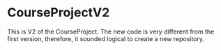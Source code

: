# CourseProjectV2
This is V2 of the CourseProject. The new code is very different from the first version, therefore, it sounded logical to create a new repository. 
